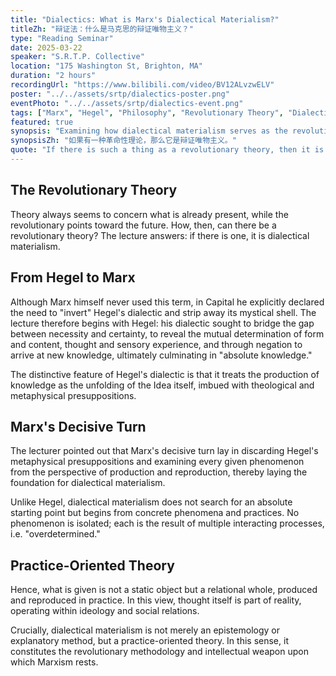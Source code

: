```yaml
---
title: "Dialectics: What is Marx's Dialectical Materialism?"
titleZh: "辩证法：什么是马克思的辩证唯物主义？"
type: "Reading Seminar"
date: 2025-03-22
speaker: "S.R.T.P. Collective"
location: "175 Washington St, Brighton, MA"
duration: "2 hours"
recordingUrl: "https://www.bilibili.com/video/BV12ALvzwELV"
poster: "../../assets/srtp/dialectics-poster.png"
eventPhoto: "../../assets/srtp/dialectics-event.png"
tags: ["Marx", "Hegel", "Philosophy", "Revolutionary Theory", "Dialectics"]
featured: true
synopsis: "Examining how dialectical materialism serves as the revolutionary methodology and intellectual weapon of Marxism."
synopsisZh: "如果有一种革命性理论，那么它是辩证唯物主义。"
quote: "If there is such a thing as a revolutionary theory, then it is dialectical materialism."
---
```


## The Revolutionary Theory

Theory always seems to concern what is already present, while the revolutionary points toward the future. How, then, can there be a revolutionary theory? The lecture answers: if there is one, it is dialectical materialism.

## From Hegel to Marx

Although Marx himself never used this term, in Capital he explicitly declared the need to "invert" Hegel's dialectic and strip away its mystical shell. The lecture therefore begins with Hegel: his dialectic sought to bridge the gap between necessity and certainty, to reveal the mutual determination of form and content, thought and sensory experience, and through negation to arrive at new knowledge, ultimately culminating in "absolute knowledge."

The distinctive feature of Hegel's dialectic is that it treats the production of knowledge as the unfolding of the Idea itself, imbued with theological and metaphysical presuppositions.

## Marx's Decisive Turn

The lecturer pointed out that Marx's decisive turn lay in discarding Hegel's metaphysical presuppositions and examining every given phenomenon from the perspective of production and reproduction, thereby laying the foundation for dialectical materialism.

Unlike Hegel, dialectical materialism does not search for an absolute starting point but begins from concrete phenomena and practices. No phenomenon is isolated; each is the result of multiple interacting processes, i.e. "overdetermined."

## Practice-Oriented Theory

Hence, what is given is not a static object but a relational whole, produced and reproduced in practice. In this view, thought itself is part of reality, operating within ideology and social relations.

Crucially, dialectical materialism is not merely an epistemology or explanatory method, but a practice-oriented theory. In this sense, it constitutes the revolutionary methodology and intellectual weapon upon which Marxism rests.